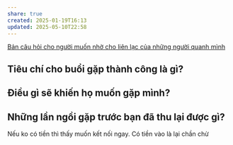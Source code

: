 ```yaml
---
share: true
created: 2025-01-19T16:13
updated: 2025-05-10T22:58
---
```

[Bản câu hỏi cho người muốn nhờ cho liên lạc của những người quanh mình](./B%E1%BA%A3n%20c%C3%A2u%20h%E1%BB%8Fi%20cho%20ng%C6%B0%E1%BB%9Di%20mu%E1%BB%91n%20nh%E1%BB%9D%20cho%20li%C3%AAn%20l%E1%BA%A1c%20c%E1%BB%A7a%20nh%E1%BB%AFng%20ng%C6%B0%E1%BB%9Di%20quanh%20m%C3%ACnh.md)
## Tiêu chí cho buổi gặp thành công là gì?
## Điều gì sẽ khiến họ muốn gặp mình?
## Những lần ngồi gặp trước bạn đã thu lại được gì?

Nếu ko có tiền thì thấy muốn kết nối ngay. Có tiền vào là lại chần chừ